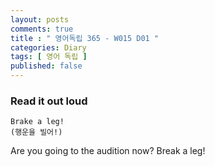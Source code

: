 ```yaml
---
layout: posts
comments: true
title : " 영어독립 365 - W015 D01 "
categories: Diary
tags: [ 영어 독립 ]
published: false
---
```


### Read it out loud

```
Brake a leg!
(행운을 빌어!)
```

Are you going to the audition now? Break a leg!
